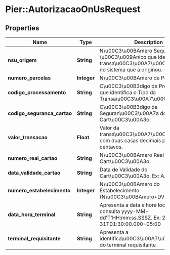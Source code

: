 # Pier::AutorizacaoOnUsRequest

## Properties
Name | Type | Description | Notes
------------ | ------------- | ------------- | -------------
**nsu_origem** | **String** | N\u00C3\u00BAmero Sequencial \u00C3\u009Anico que identifica a transa\u00C3\u00A7\u00C3\u00A3o no sistema que a originou. | 
**numero_parcelas** | **Integer** | N\u00C3\u00BAmero de Parcelas. | 
**codigo_processamento** | **String** | C\u00C3\u00B3digo de Processamento que identifica o Tipo da Transa\u00C3\u00A7\u00C3\u00A3o. | 
**codigo_seguranca_cartao** | **String** | C\u00C3\u00B3digo de Seguran\u00C3\u00A7a do Cart\u00C3\u00A3o. | [optional] 
**valor_transacao** | **Float** | Valor da transa\u00C3\u00A7\u00C3\u00A3o com duas casas decimais para os centavos. | 
**numero_real_cartao** | **String** | N\u00C3\u00BAmero Real do Cart\u00C3\u00A3o. | 
**data_validade_cartao** | **String** | Data de Validade do Cart\u00C3\u00A3o. Ex: AAMM | 
**numero_estabelecimento** | **Integer** | N\u00C3\u00BAmero do Estabelecimento (N\u00C3\u00BAmero+DV). | 
**data_hora_terminal** | **String** | Apresenta a data e hora local da consulta yyyy-MM-dd&#39;T&#39;HH:mm:ss.SSSZ. Ex: 2000-10-31T01:30:00.000-05:00 | 
**terminal_requisitante** | **String** | Apresenta a identifica\u00C3\u00A7\u00C3\u00A3o do terminal requisitante | 



